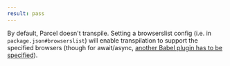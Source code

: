 ```yaml
---
result: pass
---
```


By default, Parcel doesn't transpile. Setting a browserslist config (i.e. in `package.json#browserslist`) will enable transpilation to support the specified browsers (though for await/async, [another Babel plugin has to be specified](https://v2.parceljs.org/languages/babel/#extending-the-default-babel-config)).
